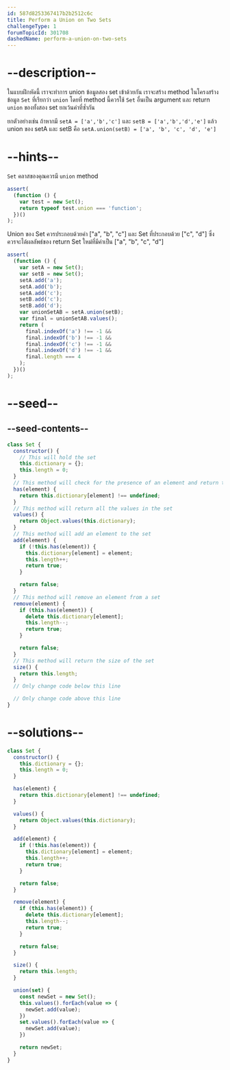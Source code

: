 ```yaml
---
id: 587d8253367417b2b2512c6c
title: Perform a Union on Two Sets
challengeType: 1
forumTopicId: 301708
dashedName: perform-a-union-on-two-sets
---
```


# --description--

ในแบบฝึกหัดนี้ เราจะทำการ union ข้อมูลสอง set เข้าด้วยกัน เราจะสร้าง method ในโครงสร้างข้อมูล `Set` ที่เรียกว่า `union` โดยที่ method นี้ควรใช้ `Set` อื่นเป็น argument และ return `union` ของทั้งสอง set  ยกเว้นค่าที่ซ้ำกัน

ยกตัวอย่างเช่น ถ้าหากมี `setA = ['a','b','c']` และ `setB = ['a','b','d','e']` แล้ว union ของ setA และ setB คือ `setA.union(setB) = ['a', 'b', 'c', 'd', 'e']`

# --hints--

`Set` คลาสของคุณควรมี `union` method

```js
assert(
  (function () {
    var test = new Set();
    return typeof test.union === 'function';
  })()
);
```

Union ของ Set ควรประกอบด้วยค่า ["a", "b", "c"] และ Set ที่ประกอบด้วย ["c", "d"] ซึ่งควรจะได้ผลลัพธ์ของ return Set ใหม่ที่มีค่าเป็น ["a", "b", "c", "d"]

```js
assert(
  (function () {
    var setA = new Set();
    var setB = new Set();
    setA.add('a');
    setA.add('b');
    setA.add('c');
    setB.add('c');
    setB.add('d');
    var unionSetAB = setA.union(setB);
    var final = unionSetAB.values();
    return (
      final.indexOf('a') !== -1 &&
      final.indexOf('b') !== -1 &&
      final.indexOf('c') !== -1 &&
      final.indexOf('d') !== -1 &&
      final.length === 4
    );
  })()
);
```

# --seed--

## --seed-contents--

```js
class Set {
  constructor() {
    // This will hold the set
    this.dictionary = {};
    this.length = 0;
  }
  // This method will check for the presence of an element and return true or false
  has(element) {
    return this.dictionary[element] !== undefined;
  }
  // This method will return all the values in the set
  values() {
    return Object.values(this.dictionary);
  }
  // This method will add an element to the set
  add(element) {
    if (!this.has(element)) {
      this.dictionary[element] = element;
      this.length++;
      return true;
    }

    return false;
  }
  // This method will remove an element from a set
  remove(element) {
    if (this.has(element)) {
      delete this.dictionary[element];
      this.length--;
      return true;
    }

    return false;
  }
  // This method will return the size of the set
  size() {
    return this.length;
  }
  // Only change code below this line

  // Only change code above this line
}
```

# --solutions--

```js
class Set {
  constructor() {
    this.dictionary = {};
    this.length = 0;
  }

  has(element) {
    return this.dictionary[element] !== undefined;
  }

  values() {
    return Object.values(this.dictionary);
  }

  add(element) {
    if (!this.has(element)) {
      this.dictionary[element] = element;
      this.length++;
      return true;
    }

    return false;
  }

  remove(element) {
    if (this.has(element)) {
      delete this.dictionary[element];
      this.length--;
      return true;
    }

    return false;
  }

  size() {
    return this.length;
  }

  union(set) {
    const newSet = new Set();
    this.values().forEach(value => {
      newSet.add(value);
    })
    set.values().forEach(value => {
      newSet.add(value);
    })

    return newSet;
  }
}
```
